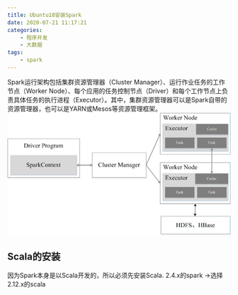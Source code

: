 ```yaml
---
title: Ubuntu18安装Spark
date: 2020-07-21 11:17:21
categories: 
    - 程序开发
    - 大数据
tags: 
    - spark
---
```

Spark运行架构包括集群资源管理器（Cluster Manager）、运行作业任务的工作节点（Worker Node）、每个应用的任务控制节点（Driver）和每个工作节点上负责具体任务的执行进程（Executor）。其中，集群资源管理器可以是Spark自带的资源管理器，也可以是YARN或Mesos等资源管理框架。
![](Ubuntu18安装Spark/Spark运行架构.jpg)

<!-- more -->
## Scala的安装
因为Spark本身是以Scala开发的，所以必须先安装Scala.
2.4.x的spark  ->选择2.12.x的scala

## 